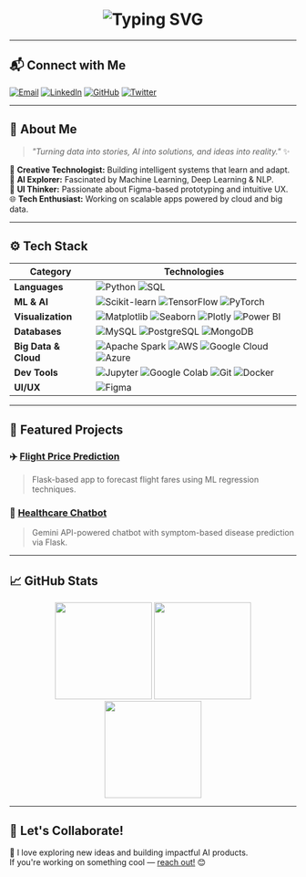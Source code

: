 <h1 align="center">
  <img src="https://readme-typing-svg.herokuapp.com?font=Fira+Code&size=26&duration=4000&pause=1000&color=36BCF7&center=true&vCenter=true&width=500&height=60&lines=Hi+there!+I'm+G.+Meeraj;Data+Scientist+%7C+ML+Engineer+%7C+AI+Enthusiast" alt="Typing SVG" />
</h1>

---

## 📬 Connect with Me

[![Email](https://img.shields.io/badge/Email-D14836?style=for-the-badge&logo=gmail&logoColor=white)](mailto:meerajahmadgonnuru@gmail.com)
[![LinkedIn](https://img.shields.io/badge/LinkedIn-0077B5?style=for-the-badge&logo=linkedin&logoColor=white)](https://www.linkedin.com/in/meeraj-ahmad-gonnuru-406ab2330/)
[![GitHub](https://img.shields.io/badge/GitHub-181717?style=for-the-badge&logo=github&logoColor=white)](https://github.com/yourusername)
[![Twitter](https://img.shields.io/badge/Twitter-1DA1F2?style=for-the-badge&logo=twitter&logoColor=white)](https://twitter.com/yourhandle)

---

## 🎨 About Me

> _"Turning data into stories, AI into solutions, and ideas into reality."_ ✨

🧠 **Creative Technologist:** Building intelligent systems that learn and adapt.  
🧪 **AI Explorer:** Fascinated by Machine Learning, Deep Learning & NLP.  
🎡 **UI Thinker:** Passionate about Figma-based prototyping and intuitive UX.  
🌐 **Tech Enthusiast:** Working on scalable apps powered by cloud and big data.

---

## ⚙️ Tech Stack

| **Category** | **Technologies** |
|-------------|------------------|
| **Languages** | ![Python](https://img.shields.io/badge/Python-3776AB?style=flat&logo=python&logoColor=white) ![SQL](https://img.shields.io/badge/SQL-4479A1?style=flat&logo=postgresql&logoColor=white) |
| **ML & AI** | ![Scikit-learn](https://img.shields.io/badge/Scikit--learn-F7931E?style=flat&logo=scikitlearn&logoColor=white) ![TensorFlow](https://img.shields.io/badge/TensorFlow-FF6F00?style=flat&logo=tensorflow&logoColor=white) ![PyTorch](https://img.shields.io/badge/PyTorch-EE4C2C?style=flat&logo=pytorch&logoColor=white) |
| **Visualization** | ![Matplotlib](https://img.shields.io/badge/Matplotlib-11557C?style=flat&logo=plotly&logoColor=white) ![Seaborn](https://img.shields.io/badge/Seaborn-009688?style=flat) ![Plotly](https://img.shields.io/badge/Plotly-3F4F75?style=flat&logo=plotly&logoColor=white) ![Power BI](https://img.shields.io/badge/Power%20BI-F2C811?style=flat&logo=powerbi&logoColor=black) |
| **Databases** | ![MySQL](https://img.shields.io/badge/MySQL-4479A1?style=flat&logo=mysql&logoColor=white) ![PostgreSQL](https://img.shields.io/badge/PostgreSQL-336791?style=flat&logo=postgresql&logoColor=white) ![MongoDB](https://img.shields.io/badge/MongoDB-47A248?style=flat&logo=mongodb&logoColor=white) |
| **Big Data & Cloud** | ![Apache Spark](https://img.shields.io/badge/Apache%20Spark-E25A1C?style=flat&logo=apachespark&logoColor=white) ![AWS](https://img.shields.io/badge/AWS-232F3E?style=flat&logo=amazonaws&logoColor=white) ![Google Cloud](https://img.shields.io/badge/Google%20Cloud-4285F4?style=flat&logo=googlecloud&logoColor=white) ![Azure](https://img.shields.io/badge/Azure-0078D4?style=flat&logo=microsoftazure&logoColor=white) |
| **Dev Tools** | ![Jupyter](https://img.shields.io/badge/Jupyter-F37626?style=flat&logo=jupyter&logoColor=white) ![Google Colab](https://img.shields.io/badge/Google%20Colab-F9AB00?style=flat&logo=googlecolab&logoColor=white) ![Git](https://img.shields.io/badge/Git-F05032?style=flat&logo=git&logoColor=white) ![Docker](https://img.shields.io/badge/Docker-2496ED?style=flat&logo=docker&logoColor=white) |
| **UI/UX** | ![Figma](https://img.shields.io/badge/Figma-F24E1E?style=flat&logo=figma&logoColor=white) |

---

## 💼 Featured Projects

### ✈️ [Flight Price Prediction](https://github.com/G-Meeraj/flight-price-prediction)
> Flask-based app to forecast flight fares using ML regression techniques.

### 🏥 [Healthcare Chatbot](https://github.com/G-Meeraj/Health-Care-Chatbot.git)
> Gemini API-powered chatbot with symptom-based disease prediction via Flask.

---

## 📈 GitHub Stats

<p align="center">
  <img src="https://github-readme-stats.vercel.app/api?username=yourusername&show_icons=true&theme=tokyonight" height="170">
  <img src="https://github-readme-stats.vercel.app/api/top-langs/?username=yourusername&layout=compact&theme=tokyonight" height="170">
  <img src="https://github-readme-streak-stats.herokuapp.com/?user=yourusername&theme=tokyonight" height="170">
</p>

---

## 🤝 Let's Collaborate!

💌 I love exploring new ideas and building impactful AI products.  
If you're working on something cool — [reach out!](mailto:meerajahmadgonnuru@gmail.com) 😊

